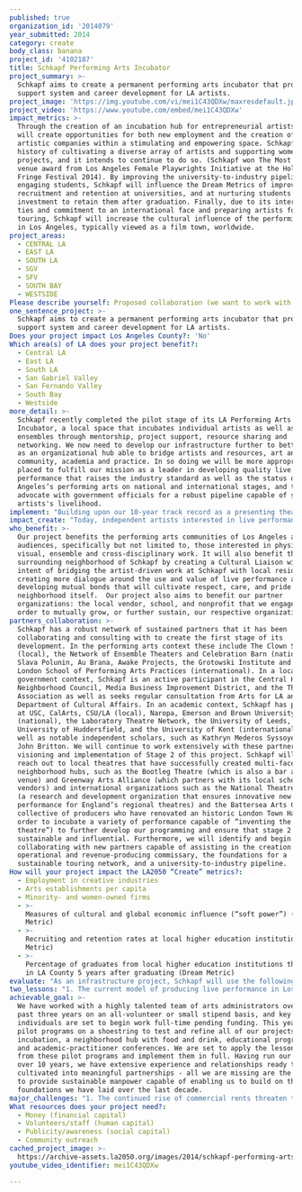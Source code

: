 ```yaml
---
published: true
organization_id: '2014079'
year_submitted: 2014
category: create
body_class: banana
project_id: '4102187'
title: Schkapf Performing Arts Incubator
project_summary: >-
  Schkapf aims to create a permanent performing arts incubator that provides a
  support system and career development for LA artists.
project_image: 'https://img.youtube.com/vi/mei1C43QDXw/maxresdefault.jpg'
project_video: 'https://www.youtube.com/embed/mei1C43QDXw'
impact_metrics: >-
  Through the creation of an incubation hub for entrepreneurial artists, Schkapf
  will create opportunities for both new employment and the creation of new
  artistic companies within a stimulating and empowering space. Schkapf has a
  history of cultivating a diverse array of artists and supporting women-led
  projects, and it intends to continue to do so. (Schkapf won The Most Wanted
  venue award from Los Angeles Female Playwrights Initiative at the Hollywood
  Fringe Festival 2014). By improving the university-to-industry pipeline and
  engaging students, Schkapf will influence the Dream Metrics of improving
  recruitment and retention at universities, and at nurturing students’ local
  investment to retain them after graduation. Finally, due to its international
  ties and commitment to an international face and preparing artists for
  touring, Schkapf will increase the cultural influence of the performing arts
  in Los Angeles, typically viewed as a film town, worldwide.
project_areas:
  - CENTRAL LA
  - EAST LA
  - SOUTH LA
  - SGV
  - SFV
  - SOUTH BAY
  - WESTSIDE
Please describe yourself: Proposed collaboration (we want to work with partners!)
one_sentence_project: >-
  Schkapf aims to create a permanent performing arts incubator that provides a
  support system and career development for LA artists.
Does your project impact Los Angeles County?: 'No'
Which area(s) of LA does your project benefit?:
  - Central LA
  - East LA
  - South LA
  - San Gabriel Valley
  - San Fernando Valley
  - South Bay
  - Westside
more_detail: >-
  Schkapf recently completed the pilot stage of its LA Performing Arts
  Incubator, a local space that incubates individual artists as well as
  ensembles through mentorship, project support, resource sharing and
  networking. We now need to develop our infrastructure further to better serve
  as an organizational hub able to bridge artists and resources, art and
  community, academia and practice. In so doing we will be more appropriately
  placed to fulfill our mission as a leader in developing quality live
  performance that raises the industry standard as well as the status of Los
  Angeles’s performing arts on national and international stages, and to
  advocate with government officials for a robust pipeline capable of supporting
  artists's livelihood.
implement: "Building upon our 10-year track record as a presenting theatre and home to a resident theatre laboratory, Schkapf will expand its pilot programming capacity to increase our functionality as an incubation house for artists as entrepreneurs. In order to achieve this goal, Schkapf will:\r\n\r\n(1) Cultivate its current intern team into sustainable staff positions, including Development, Programming and Education Directors, as well as a Cultural Liaison to engage with neighborhood, academic, and business partners.\r\n\r\n(2) Select five ensembles or individuals to incubate projects. Recipients will be guided through their creation process with resource-sharing, space-sharing, professional development classes, and expert feedback. They will hold consistent public showings of work-in-progress, and will serve as case studies in the further development of the incubation model.\r\n\r\n(3) Expand the School of Embodied Acting to hold regular fee-based classes with established local, national and international teachers in order to improve the caliber of work created in Los Angeles and make it competitive in a wider market.\r\n\r\n(4) Secure partnerships with at least three new partners, including a local vendor, school, and other nonprofit, to cross-promote and support, creating a positive feedback loop within cultural and economic ecosystems. The areas we are focused on are: \r\n(a) the creation of our research library and commissary as a neighborhood hangout that serves the Theatre Row Association and Central Hollywood, and acts as a hub for artists within the wider LA County area to exchange ideas, do research, and be inspired by installations, video and audio recordings situated throughout the space; \r\n\r\n(b) the building of stable foundations for a wider alternative touring network on the West Coast specifically for, but not limited to, physical, collectively created, visually ambitious, and cross-disciplinary live performance that will serve as a viable way for LA artists to bring their work to other communities and generate more income; \r\n\r\n(c) the development of a more vibrant educational interface bridging students and faculty of LA’s rich universities with local practitioners, thus generating more research networks and potential funding revenue for the universities, a clearer understanding of the current artistic field for students, and a more robust pool of patrons and artists at Schkapf.\r\n\r\n\r\n"
impact_create: "Today, independent artists interested in live performance in Los Angeles contend with the mega-industry that is film and television while receiving minimal support from government and local nonprofits. While many theatres have ‘new works’ series, few incubate projects from inception to completion. University settings are fertile breeding grounds for experimentation, but too often do not communicate with local practitioner groups. The result is a broken pipeline in which much of the city’s best talent does not have a venue to hone their craft, connect with fellow artists, and key into the communities that they exist to serve.\r\nSchkapf’s project challenges the production status quo, creating new environments for industry professionals to develop and expand their artistry, raise the culture of live performance in LA to a competitive standard on the national and international scenes and generate more economic viability for artists seeking community engagement and experimenting with new work.\r\nBy 2050 we envision Schkapf to be a vibrant artist live/work village providing onsite livelihood for hundreds of artists. This means easily accessible work and rehearsal space, a state-of-the-art flexible performing arts centre capable of meeting a wide variety of performance demands, and a robust and unique School of Embodied Acting with its own pedagogical paradigm that serves as a node in an international training scheme. It also means a performance research library and bookstore, artisan retail shops, a cafe/restaurant, and rotating interfaces (galleries, installations, screenings, hands-on learning opportunities) for the wider education and recruitment of audiences. This village will not only directly change the ways in which performance is created in Los Angeles, dramatically increasing access to the means of production, but will also add to a more educated and interactive audience support base for live performance in LA County.  Schkapf will not only be incubating world class homegrown LA performance, but, unlike the majority of presenting houses currently in LA, Schkapf will directly collaborate with international artists to incubate work that impacts and serves the residents of LA County."
who_benefit: >-
  Our project benefits the performing arts communities of Los Angeles and their
  audiences, specifically but not limited to, those interested in physical,
  visual, ensemble and cross-disciplinary work. It will also benefit the
  surrounding neighborhood of Schkapf by creating a Cultural Liaison with the
  intent of bridging the artist-driven work at Schkapf with local residents,
  creating more dialogue around the use and value of live performance as well as
  developing mutual bonds that will cultivate respect, care, and pride in the
  neighborhood itself.  Our project also aims to benefit our partner
  organizations: the local vendor, school, and nonprofit that we engage with in
  order to mutually grow, or further sustain, our respective organizations.
partners_collaboration: >-
  Schkapf has a robust network of sustained partners that it has been
  collaborating and consulting with to create the first stage of its
  development. In the performing arts context these include The Clown School
  (local), the Network of Ensemble Theaters and Celebration Barn (national),
  Slava Polunin, Au Brana, Awake Projects, the Grotowski Institute and the
  London School of Performing Arts Practices (international). In a local
  government context, Schkapf is an active participant in the Central Hollywood
  Neighborhood Council, Media Business Improvement District, and the Theatre Row
  Association as well as seeks regular consultation from Arts for LA and the
  Department of Cultural Affairs. In an academic context, Schkapf has partners
  at USC, CalArts, CSU/LA (local), Naropa, Emerson and Brown University
  (national), the Laboratory Theatre Network, the University of Leeds, the
  University of Huddersfield, and the University of Kent (international), as
  well as notable independent scholars, such as Kathryn Mederos Syssoyeva and
  John Britton. We will continue to work extensively with these partners in the
  visioning and implementation of Stage 2 of this project. Schkapf will also
  reach out to local theatres that have successfully created multi-faceted
  neighborhood hubs, such as the Bootleg Theatre (which is also a bar and music
  venue) and Greenway Arts Alliance (which partners with its local school and
  vendors) and international organizations such as the National Theatre Studio
  (a research and development organization that ensures innovative new
  performance for England’s regional theatres) and the Battersea Arts Centre (a
  collective of producers who have renovated an historic London Town Hall in
  order to incubate a variety of performance capable of “inventing the future of
  theatre”) to further develop our programming and ensure that stage 2 is
  sustainable and influential. Furthermore, we will identify and begin
  collaborating with new partners capable of assisting in the creation of an
  operational and revenue-producing commissary, the foundations for a
  sustainable touring network, and a university-to-industry pipeline.
How will your project impact the LA2050 “Create” metrics?:
  - Employment in creative industries
  - Arts establishments per capita
  - Minority- and women-owned firms
  - >-
    Measures of cultural and global economic influence (“soft power”) (Dream
    Metric)
  - >-
    Recruiting and retention rates at local higher education institutions (Dream
    Metric)
  - >-
    Percentage of graduates from local higher education institutions that remain
    in LA County 5 years after graduating (Dream Metric)
evaluate: "As an infrastructure project, Schkapf will use the following metrics for evaluation:\r\n(1) Staff performance, as assessed by supervisors. This includes weekly check-ins between staff and managers, quarterly assessments of Project progress, and a comprehensive year-end report detailing successes, areas for improvement, and next steps.\r\n(2) Success in maintaining viability of the space, assessed through financial growth from grants received, individual donations solicited, and earned income from performances, classes, rentals, and touring.\r\n(3) Success in increasing visibility as measured by patronage and new engagement with the space - participants in the School of Embodied Acting workshops, traffic on social media, and audience growth and retention.\r\n(4) Success in partnership engagement, including the number of new partners and collaborations, and strategic planning for a touring network on the West Coast.\r\n(5) Success of incubated projects, measured by positive reviews garnered, strong financials, and firm ‘next steps’ for shows incubated in the space.\r\n"
two_lessons: "1. The current model of producing live performance in Los Angeles is not viable or sustainable. Performances need to have a long-term investment plan, rather than being subjected to a limited run, have the capacity to grow in size (i.e. from 99-seat to 300-, to 800-seat, etc.), and be flexible to perform in various settings. They need to be created with the intention of touring them, not only to generate a healthy return on investment, but also to enrich the artists involved by exposing their work to diverse audiences, thereby continuing to challenge their own artistic boundaries and responsiveness to current audience demands. Schkapf’s mentorship programs and network affiliations will serve our incubated projects by encouraging such flexibility and responsiveness. However, singular products will not ensure a robust and healthy producing venue. A performing arts centre must exist as a hub. Thus we are implementing multiple programs and space use that ensure a healthy influx of participants and a resilient approach to revenue generation and donor support. This solution arises from the inherent collaborative nature of live performance. Since LA is an urban sprawl, we need to respond by creating a beehive capable of serving multiple artists, who can in turn take their shows on the road and return home with new insight. A collective impact on the ecosystem of LA performance will have much greater influence than a single innovative artist or company making work in a single venue.\r\n\r\n2. Performance artists in LA need a support structure for career development and continued artistic growth. It is increasingly common for LA performance makers to transfer their skills into another sector after ten or fifteen years working in live performance. Without the financial and artistic support to sustain and develop their livelihoods and artistic skill, they are forced to create new careers in other fields or move from LA entirely. Schkapf is therefore working towards the creation of a robust local, national and international network that can support artists through mentorship, dialogue, practical exchange, and entrepreneurial thinking and problem-solving. This can lead to more jobs, more artistic challenges, and a sustained career in live performance making. "
achievable_goal: >-
  We have worked with a highly talented team of arts administrators over the
  past three years on an all-volunteer or small stipend basis, and key
  individuals are set to begin work full-time pending funding. This year, we ran
  pilot programs on a shoestring to test and refine all of our projects -
  incubation, a neighborhood hub with food and drink, educational programming,
  and academic-practitioner conferences. We are set to apply the lessons learned
  from these pilot programs and implement them in full. Having run our space for
  over 10 years, we have extensive experience and relationships ready to be
  cultivated into meaningful partnerships - all we are missing are the resources
  to provide sustainable manpower capable of enabling us to build on the strong
  foundations we have laid over the last decade.
major_challenges: "1. The continued rise of commercial rents threaten the viability of an incubation space dedicated to research, gestation, and project implementation. We are therefore committed to a diverse programming that allows for patron generation on multiple levels. We are also collaborating with city and regional officials, university and secondary schools, national and international networks, as well as commercial and philanthropic investors to create an organization dependent upon multiple partners and funding streams.\r\n2. While the conversation around live performance in Los Angeles continues to develop, artists and audiences alike are often underexposed to the potentials of the medium. This limits innovation and patron support. We are tackling this problem through our Kino Kabinet screenings of notable national and international performances, our School of Embodied Acting, our Around the Teapot unconferences, and our plans to create a hangout and research library within the complex that allows for exchange and inspiration as well as the creation of a Cultural Liaison position able to bridge community and university sectors."
What resources does your project need?:
  - Money (financial capital)
  - Volunteers/staff (human capital)
  - Publicity/awareness (social capital)
  - Community outreach
cached_project_image: >-
  https://archive-assets.la2050.org/images/2014/schkapf-performing-arts-incubator/img.youtube.com/vi/mei1C43QDXw/maxresdefault.jpg
youtube_video_identifier: mei1C43QDXw

---
```

